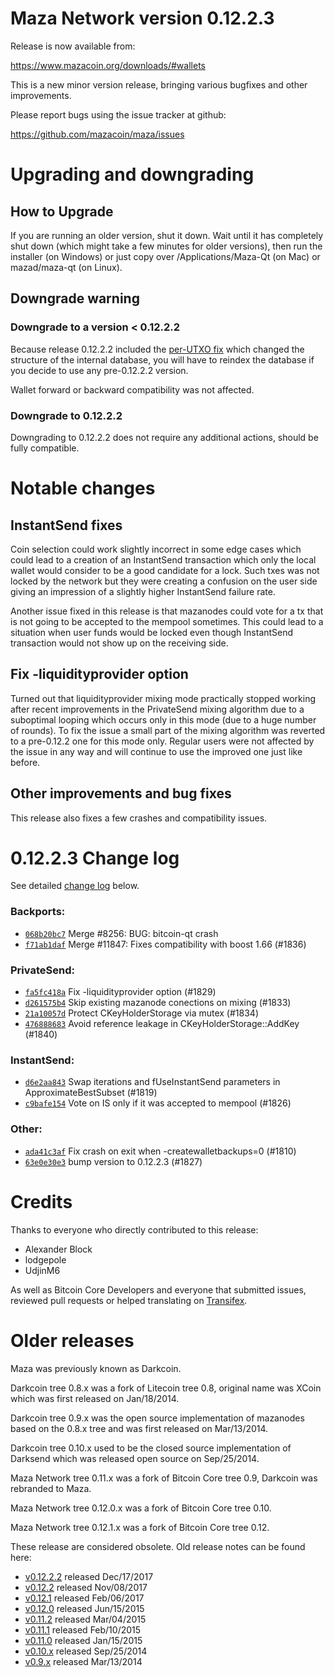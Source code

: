 Maza Network version 0.12.2.3
==========================

Release is now available from:

  <https://www.mazacoin.org/downloads/#wallets>

This is a new minor version release, bringing various bugfixes and other
improvements.

Please report bugs using the issue tracker at github:

  <https://github.com/mazacoin/maza/issues>


Upgrading and downgrading
=========================

How to Upgrade
--------------

If you are running an older version, shut it down. Wait until it has completely
shut down (which might take a few minutes for older versions), then run the
installer (on Windows) or just copy over /Applications/Maza-Qt (on Mac) or
mazad/maza-qt (on Linux).

Downgrade warning
-----------------

### Downgrade to a version < 0.12.2.2

Because release 0.12.2.2 included the [per-UTXO fix](release-notes/maza/release-notes-0.12.2.2.md#per-utxo-fix)
which changed the structure of the internal database, you will have to reindex
the database if you decide to use any pre-0.12.2.2 version.

Wallet forward or backward compatibility was not affected.

### Downgrade to 0.12.2.2

Downgrading to 0.12.2.2 does not require any additional actions, should be
fully compatible.

Notable changes
===============

InstantSend fixes
-----------------

Coin selection could work slightly incorrect in some edge cases which could
lead to a creation of an InstantSend transaction which only the local wallet
would consider to be a good candidate for a lock. Such txes was not locked by
the network but they were creating a confusion on the user side giving an
impression of a slightly higher InstantSend failure rate.

Another issue fixed in this release is that mazanodes could vote for a tx
that is not going to be accepted to the mempool sometimes. This could lead to
a situation when user funds would be locked even though InstantSend transaction
would not show up on the receiving side.

Fix -liquidityprovider option
-----------------------------

Turned out that liquidityprovider mixing mode practically stopped working after
recent improvements in the PrivateSend mixing algorithm due to a suboptimal
looping which occurs only in this mode (due to a huge number of rounds). To fix
the issue a small part of the mixing algorithm was reverted to a pre-0.12.2 one
for this mode only. Regular users were not affected by the issue in any way and
will continue to use the improved one just like before.

Other improvements and bug fixes
--------------------------------

This release also fixes a few crashes and compatibility issues.


0.12.2.3 Change log
===================

See detailed [change log](https://github.com/mazacoin/maza/compare/v0.12.2.2...mazacoin:v0.12.2.3) below.

### Backports:
- [`068b20bc7`](https://github.com/mazacoin/maza/commit/068b20bc7) Merge #8256: BUG: bitcoin-qt crash
- [`f71ab1daf`](https://github.com/mazacoin/maza/commit/f71ab1daf) Merge #11847: Fixes compatibility with boost 1.66 (#1836)

### PrivateSend:
- [`fa5fc418a`](https://github.com/mazacoin/maza/commit/fa5fc418a) Fix -liquidityprovider option (#1829)
- [`d261575b4`](https://github.com/mazacoin/maza/commit/d261575b4) Skip existing mazanode conections on mixing (#1833)
- [`21a10057d`](https://github.com/mazacoin/maza/commit/21a10057d) Protect CKeyHolderStorage via mutex (#1834)
- [`476888683`](https://github.com/mazacoin/maza/commit/476888683) Avoid reference leakage in CKeyHolderStorage::AddKey (#1840)

### InstantSend:
- [`d6e2aa843`](https://github.com/mazacoin/maza/commit/d6e2aa843) Swap iterations and fUseInstantSend parameters in ApproximateBestSubset (#1819)
- [`c9bafe154`](https://github.com/mazacoin/maza/commit/c9bafe154) Vote on IS only if it was accepted to mempool (#1826)

### Other:
- [`ada41c3af`](https://github.com/mazacoin/maza/commit/ada41c3af) Fix crash on exit when -createwalletbackups=0 (#1810)
- [`63e0e30e3`](https://github.com/mazacoin/maza/commit/63e0e30e3) bump version to 0.12.2.3 (#1827)

Credits
=======

Thanks to everyone who directly contributed to this release:

- Alexander Block
- lodgepole
- UdjinM6

As well as Bitcoin Core Developers and everyone that submitted issues,
reviewed pull requests or helped translating on
[Transifex](https://www.transifex.com/projects/p/maza/).


Older releases
==============

Maza was previously known as Darkcoin.

Darkcoin tree 0.8.x was a fork of Litecoin tree 0.8, original name was XCoin
which was first released on Jan/18/2014.

Darkcoin tree 0.9.x was the open source implementation of mazanodes based on
the 0.8.x tree and was first released on Mar/13/2014.

Darkcoin tree 0.10.x used to be the closed source implementation of Darksend
which was released open source on Sep/25/2014.

Maza Network tree 0.11.x was a fork of Bitcoin Core tree 0.9,
Darkcoin was rebranded to Maza.

Maza Network tree 0.12.0.x was a fork of Bitcoin Core tree 0.10.

Maza Network tree 0.12.1.x was a fork of Bitcoin Core tree 0.12.

These release are considered obsolete. Old release notes can be found here:

- [v0.12.2.2](release-notes/maza/release-notes-0.12.2.2.md) released Dec/17/2017
- [v0.12.2](release-notes/maza/release-notes-0.12.2.md) released Nov/08/2017
- [v0.12.1](release-notes/maza/release-notes-0.12.1.md) released Feb/06/2017
- [v0.12.0](release-notes/maza/release-notes-0.12.0.md) released Jun/15/2015
- [v0.11.2](release-notes/maza/release-notes-0.11.2.md) released Mar/04/2015
- [v0.11.1](release-notes/maza/release-notes-0.11.1.md) released Feb/10/2015
- [v0.11.0](release-notes/maza/release-notes-0.11.0.md) released Jan/15/2015
- [v0.10.x](release-notes/maza/release-notes-0.10.0.md) released Sep/25/2014
- [v0.9.x](release-notes/maza/release-notes-0.9.0.md) released Mar/13/2014

